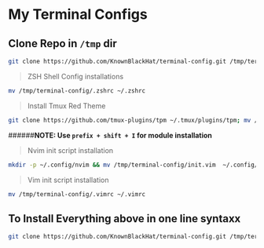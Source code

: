 # My Terminal Configs

## Clone Repo in `/tmp` dir
```bash
git clone https://github.com/KnownBlackHat/terminal-config.git /tmp/terminal-config
```
> ZSH Shell Config installations
```bash
mv /tmp/terminal-config/.zshrc ~/.zshrc
```

> Install Tmux Red Theme 

```bash
git clone https://github.com/tmux-plugins/tpm ~/.tmux/plugins/tpm; mv /tmp/terminal-config/.tmux.conf ~/.tmux.conf
```
######**NOTE: Use `prefix + shift + I` for module installation**

> Nvim init script installation

```bash
mkdir -p ~/.config/nvim && mv /tmp/terminal-config/init.vim  ~/.config/nvim/init.vim 
```

> Vim init script installation

```bash
mv /tmp/terminal-config/.vimrc ~/.vimrc
```
 
## To Install Everything above in one line syntaxx
```bash
git clone https://github.com/KnownBlackHat/terminal-config.git /tmp/terminal-config && git clone https://github.com/tmux-plugins/tpm ~/.tmux/plugins/tpm  && mv /tmp/terminal-config/.zshrc ~/.zshrc && mv /tmp/terminal-config/.tmux.conf ~/.tmux.conf && mkdir -p ~/.config/nvim && mv /tmp/terminal-config/init.vim  ~/.config/nvim/init.vim && mv /tmp/terminal-config/.vimrc ~/.vimrc
```
